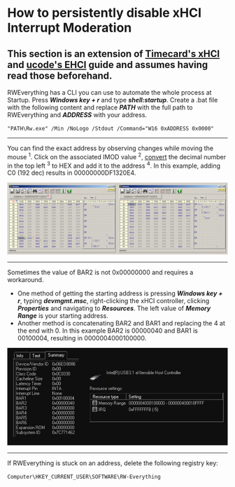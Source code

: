 # How to persistently disable xHCI Interrupt Moderation

## This section is an extension of [Timecard's xHCI](https://github.com/djdallmann/GamingPCSetup/tree/master/CONTENT/RESEARCH/PERIPHERALS#q-can-you-define-the-interrupt-moderation-rate-for-usb-controllers-do-different-versions-of-windows-have-different-default-values) and [ucode's EHCI](https://www.overclock.net/threads/usb-polling-precision.1550666/page-61#post-28582024) guide and assumes having read those beforehand.

RWEverything has a CLI you can use to automate the whole process at Startup. Press **_Windows key + r_** and type **_shell:startup_**. Create a .bat file with the following content and replace **_PATH_** with the full path to RWEverything and **_ADDRESS_** with your address.

```
"PATH\Rw.exe" /Min /NoLogo /Stdout /Command="W16 0xADDRESS 0x0000"
```

---

You can find the exact address by observing changes while moving the mouse <sup>1</sup>. Click on the associated IMOD value <sup>2</sup>, [convert](https://www.calculator.net/hex-calculator.html) the decimal number in the top left <sup>3</sup> to HEX and add it to the address <sup>4</sup>. In this example, adding C0 (192 dec) results in 00000000DF1320E4.

![](https://raw.githubusercontent.com/BoringBoredom/PC-Optimization-Hub/main/content/xhci%20imod/rwe.png)

---

Sometimes the value of BAR2 is not 0x00000000 and requires a workaround.

-  One method of getting the starting address is pressing **_Windows key + r_**, typing **_devmgmt.msc_**, right-clicking the xHCI controller, clicking **_Properties_** and navigating to **_Resources_**. The left value of **_Memory Range_** is your starting address.
-  Another method is concatenating BAR2 and BAR1 and replacing the 4 at the end with 0. In this example BAR2 is 00000040 and BAR1 is 00100004, resulting in 0000004000100000.

![](https://github.com/BoringBoredom/PC-Optimization-Hub/raw/main/content/xhci%20imod/bar2.png)

---

If RWEverything is stuck on an address, delete the following registry key:

```
Computer\HKEY_CURRENT_USER\SOFTWARE\RW-Everything
```
